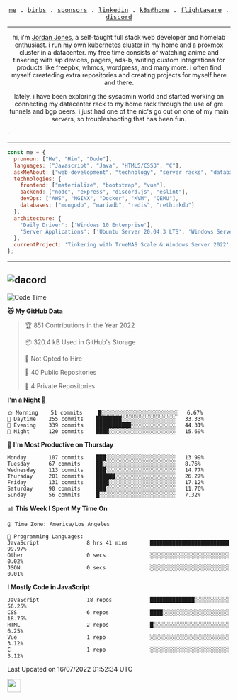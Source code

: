 <p align="center">
  <samp>
    <a href="https://jordanjones.org/">me</a> .
    <a href="https://twitter.com/kashalls">birbs</a> .
    <a href="https://github.com/sponsors/kashalls">sponsors</a> .
    <a href="https://linkedin.com/in/jordpjones">linkedin</a> .
    <a href="https://github.com/kashalls/home-cluster">k8s@home</a> .
    <a href="https://flightaware.com/adsb/stats/user/kashalls">flightaware</a> .
    <a href="https://discord.gg/ctgrp8k">discord</a>
  </samp>
</p>

---

<p align="center">hi, i'm <a href="https://jordanjones.org/">Jordan Jones</a>, a self-taught full stack web developer and homelab enthusiast. i run my own <a href="https://github.com/kashalls/home-cluster">kubernetes cluster</a> in my home and a proxmox cluster in a datacenter. my free time consists of watching anime and tinkering with sip devices, pagers, ads-b, writing custom integrations for products like freepbx, whmcs, wordpress, and many more. i often find myself createding extra repositories and creating projects for myself here and there. </p>

<p align="center">lately, i have been exploring the sysadmin world and started working on connecting my datacenter rack to my home rack through the use of gre tunnels and bgp peers. i just had one of the nic's go out on one of my main servers, so troubleshooting that has been fun.</p>-

---


```javascript
const me = {
  pronoun: ["He", "Him", "Dude"],
  languages: ["Javascript", "Java", "HTML5/CSS3", "C"],
  askMeAbout: ["web development", "technology", "server racks", "databases", "custom integrations", "sip"],
  technologies: {
    frontend: ["materialize", "bootstrap", "vue"],
    backend: ["node", "express", "discord.js", "eslint"],
    devOps: ["AWS", "NGINX", "Docker", "KVM", "QEMU"],
    databases: ["mongodb", "mariadb", "redis", "rethinkdb"]
  },
  architecture: { 
    'Daily Driver': ['Windows 10 Enterprise'],
    'Server Applications': ['Ubuntu Server 20.04.3 LTS', 'Windows Server']
  },
  currentProject: 'Tinkering with TrueNAS Scale & Windows Server 2022'
};
```
---
![dacord](https://discord.c99.nl/widget/theme-3/201077739589992448.png)
---

<!--START_SECTION:waka-->
![Code Time](http://img.shields.io/badge/Code%20Time-0%20secs-blue)

**🐱 My GitHub Data** 

> 🏆 851 Contributions in the Year 2022
 > 
> 📦 320.4 kB Used in GitHub's Storage 
 > 
> 🚫 Not Opted to Hire
 > 
> 📜 40 Public Repositories 
 > 
> 🔑 4 Private Repositories  
 > 
**I'm a Night 🦉** 

```text
🌞 Morning    51 commits     █░░░░░░░░░░░░░░░░░░░░░░░░   6.67% 
🌆 Daytime    255 commits    ████████░░░░░░░░░░░░░░░░░   33.33% 
🌃 Evening    339 commits    ███████████░░░░░░░░░░░░░░   44.31% 
🌙 Night      120 commits    ████░░░░░░░░░░░░░░░░░░░░░   15.69%

```
📅 **I'm Most Productive on Thursday** 

```text
Monday       107 commits    ███░░░░░░░░░░░░░░░░░░░░░░   13.99% 
Tuesday      67 commits     ██░░░░░░░░░░░░░░░░░░░░░░░   8.76% 
Wednesday    113 commits    ███░░░░░░░░░░░░░░░░░░░░░░   14.77% 
Thursday     201 commits    ██████░░░░░░░░░░░░░░░░░░░   26.27% 
Friday       131 commits    ████░░░░░░░░░░░░░░░░░░░░░   17.12% 
Saturday     90 commits     ███░░░░░░░░░░░░░░░░░░░░░░   11.76% 
Sunday       56 commits     █░░░░░░░░░░░░░░░░░░░░░░░░   7.32%

```


📊 **This Week I Spent My Time On** 

```text
⌚︎ Time Zone: America/Los_Angeles

💬 Programming Languages: 
JavaScript               8 hrs 41 mins       █████████████████████████   99.97% 
Other                    0 secs              ░░░░░░░░░░░░░░░░░░░░░░░░░   0.02% 
JSON                     0 secs              ░░░░░░░░░░░░░░░░░░░░░░░░░   0.01%

```

**I Mostly Code in JavaScript** 

```text
JavaScript               18 repos            ██████████████░░░░░░░░░░░   56.25% 
CSS                      6 repos             ████░░░░░░░░░░░░░░░░░░░░░   18.75% 
HTML                     2 repos             █░░░░░░░░░░░░░░░░░░░░░░░░   6.25% 
Vue                      1 repo              ░░░░░░░░░░░░░░░░░░░░░░░░░   3.12% 
C                        1 repo              ░░░░░░░░░░░░░░░░░░░░░░░░░   3.12%

```



 Last Updated on 16/07/2022 01:52:34 UTC
<!--END_SECTION:waka-->

<img src="https://media.giphy.com/media/WUlplcMpOCEmTGBtBW/giphy.gif" width="30">
